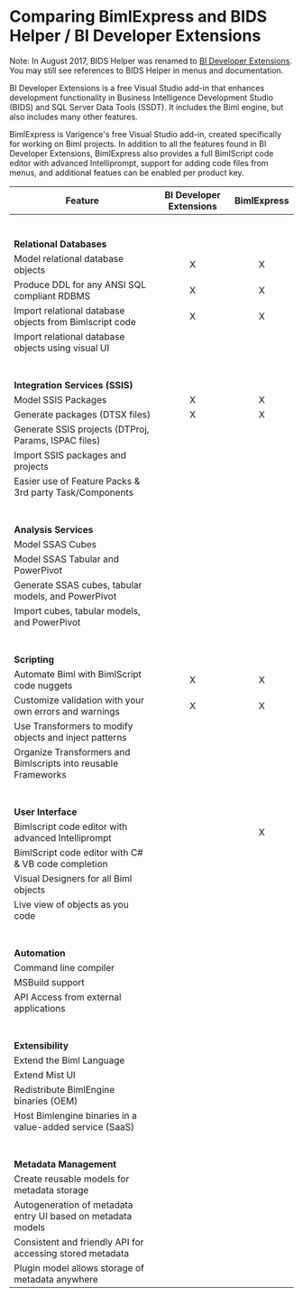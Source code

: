 # Comparing BimlExpress and BIDS Helper / BI Developer Extensions

Note: In August 2017, BIDS Helper was renamed to [BI Developer Extensions](https://bideveloperextensions.github.io/). You may still see references to BIDS Helper in menus and documentation.

BI Developer Extensions is a free Visual Studio add-in that enhances development functionality in Business Intelligence Development Studio (BIDS) and SQL Server Data Tools (SSDT). It includes the Biml engine, but also includes many other features.

BimlExpress is Varigence's free Visual Studio add-in, created specifically for working on Biml projects. In addition to all the features found in BI Developer Extensions, BimlExpress also provides a full BimlScript code editor with advanced Intelliprompt, support for adding code files from menus, and additional featues can be enabled per product key.

| Feature                                                        | BI Developer Extensions | BimlExpress |
| -------------------------------------------------------------- |:-----------------------:|:-----------:|
| <br /><br />**Relational Databases** <br />                    |                         |             |
| Model relational database objects                              | X                       | X           |
| Produce DDL for any ANSI SQL compliant RDBMS                   | X                       | X           |
| Import relational database objects from Bimlscript code        | X                       | X           |
| Import relational database objects using visual UI             |                         |             |
| <br /><br />**Integration Services (SSIS)**                    |                         |             |
| Model SSIS Packages                                            | X                       | X           |
| Generate packages (DTSX files)                                 | X                       | X           |
| Generate SSIS projects (DTProj, Params, ISPAC files)           |                         |             |
| Import SSIS packages and projects                              |                         |             |
| Easier use of Feature Packs & 3rd party Task/Components        |                         |             |
| <br /><br />**Analysis Services**                              |                         |             |
| Model SSAS Cubes                                               |                         |             |
| Model SSAS Tabular and PowerPivot                              |                         |             |
| Generate SSAS cubes, tabular models, and PowerPivot            |                         |             |
| Import cubes, tabular models, and PowerPivot                   |                         |             |
| <br /><br />**Scripting**                                      |                         |             |
| Automate Biml with BimlScript code nuggets                     | X                       | X           |
| Customize validation with your own errors and warnings         | X                       | X           |
| Use Transformers to modify objects and inject patterns         |                         |             |
| Organize Transformers and Bimlscripts into reusable Frameworks |                         |             |
| <br /><br />**User Interface**                                 |                         |             |
| Bimlscript code editor with advanced Intelliprompt             |                         | X           |
| BimlScript code editor with C# & VB code completion            |                         |             |
| Visual Designers for all Biml objects                          |                         |             |
| Live view of objects as you code                               |                         |             |
| <br /><br />**Automation**                                     |                         |             |
| Command line compiler                                          |                         |             |
| MSBuild support                                                |                         |             |
| API Access from external applications                          |                         |             |
| <br /><br />**Extensibility**                                  |                         |             |
| Extend the Biml Language                                       |                         |             |
| Extend Mist UI                                                 |                         |             |
| Redistribute BimlEngine binaries (OEM)                         |                         |             |
| Host Bimlengine binaries in a value-added service (SaaS)       |                         |             |
| <br /><br />**Metadata Management**                            |                         |             |
| Create reusable models for metadata storage                    |                         |             |
| Autogeneration of metadata entry UI based on metadata models   |                         |             |
| Consistent and friendly API for accessing stored metadata      |                         |             |
| Plugin model allows storage of metadata anywhere               |                         |             |
